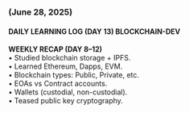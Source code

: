 ### (June 28, 2025)  
#### DAILY LEARNING LOG (DAY 13) BLOCKCHAIN-DEV  
**WEEKLY RECAP (DAY 8–12)**  
• Studied blockchain storage + IPFS.  
• Learned Ethereum, Dapps, EVM.  
• Blockchain types: Public, Private, etc.  
• EOAs vs Contract accounts.  
• Wallets (custodial, non-custodial).  
• Teased public key cryptography.
